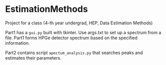 # EstimationMethods
Project for a class (4-th year undergrad, HEP, Data Estimation Methods)

Part1 has a `gui.py` built with tkinter. Use args.txt to set up a spectrum from a file.
Part1 forms HPGe detector spectrum based on the specified information.

Part2 contains script `apectum_analysis.py` that searches peaks and estimates their parameters.
